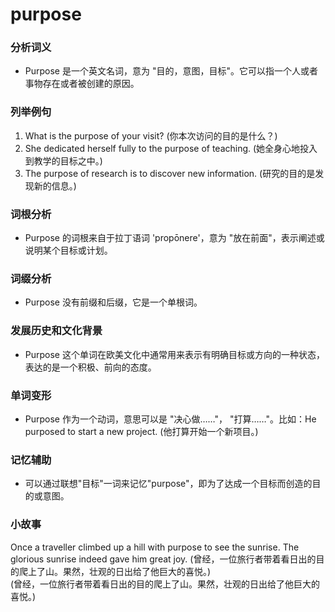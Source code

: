 # purpose

### 分析词义

  

*   Purpose 是一个英文名词，意为 "目的，意图，目标"。它可以指一个人或者事物存在或者被创建的原因。

  

### 列举例句

  

1.  What is the purpose of your visit? (你本次访问的目的是什么？)
2.  She dedicated herself fully to the purpose of teaching. (她全身心地投入到教学的目标之中。)
3.  The purpose of research is to discover new information. (研究的目的是发现新的信息。)

  

### 词根分析

  

*   Purpose 的词根来自于拉丁语词 'propōnere'，意为 "放在前面"，表示阐述或说明某个目标或计划。

  

### 词缀分析

  

*   Purpose 没有前缀和后缀，它是一个单根词。

  

### 发展历史和文化背景

  

*   Purpose 这个单词在欧美文化中通常用来表示有明确目标或方向的一种状态，表达的是一个积极、前向的态度。

  

### 单词变形

  

*   Purpose 作为一个动词，意思可以是 "决心做……"， "打算……"。比如：He purposed to start a new project. (他打算开始一个新项目。)

  

### 记忆辅助

  

*   可以通过联想"目标"一词来记忆"purpose"，即为了达成一个目标而创造的目的或意图。

  

### 小故事

  

Once a traveller climbed up a hill with purpose to see the sunrise. The glorious sunrise indeed gave him great joy. (曾经，一位旅行者带着看日出的目的爬上了山。果然，壮观的日出给了他巨大的喜悦。)  
(曾经，一位旅行者带着看日出的目的爬上了山。果然，壮观的日出给了他巨大的喜悦。)
